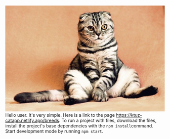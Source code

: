 ![CAT](./assets/cat.jpg) <br/>Hello user. It's very simple. Here is a link to
the page https://ktuz-catapp.netlify.app/breeds. To run a project with files,
download the files, install the project's base dependencies with the
`npm install`command. <br/>Start development mode by running `npm start`.
